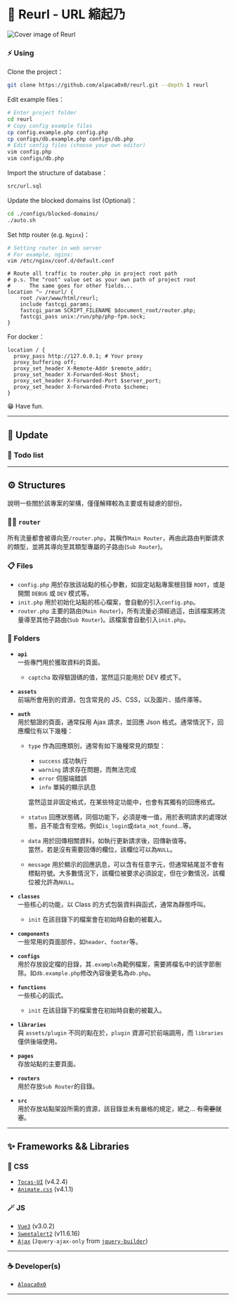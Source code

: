 # :llama: Reurl - URL 縮起乃

![Cover image of Reurl](https://i.imgur.com/XXuMFlA.jpg)

### :zap: Using

Clone the project：

```bash
git clone https://github.com/alpaca0x0/reurl.git --depth 1 reurl
```

Edit example files：

```bash
# Enter project folder
cd reurl
# Copy config example files
cp config.example.php config.php
cp configs/db.example.php configs/db.php
# Edit config files (choose your own editor)
vim config.php
vim configs/db.php
```

Import the structure of database：

```bash
src/url.sql
```

Update the blocked domains list (Optional)：

```bash
cd ./configs/blocked-domains/
./auto.sh
```

Set http router (e.g. `Nginx`)：

```bash
# Setting router in web server
# For example, nginx:
vim /etc/nginx/conf.d/default.conf
```

```nginx
# Route all traffic to router.php in project root path
# p.s. The "root" value set as your own path of project root
#      The same goes for other fields...
location ^~ /reurl/ {
    root /var/www/html/reurl;
    include fastcgi_params;
    fastcgi_param SCRIPT_FILENAME $document_root/router.php;
    fastcgi_pass unix:/run/php/php-fpm.sock;
}
```

For docker：

```nginx
location / {
  proxy_pass http://127.0.0.1; # Your proxy
  proxy_buffering off;
  proxy_set_header X-Remote-Addr $remote_addr;
  proxy_set_header X-Forwarded-Host $host;
  proxy_set_header X-Forwarded-Port $server_port;	
  proxy_set_header X-Forwarded-Proto $scheme;
}
```

:grin: Have fun.

---

## :cactus: Update

<!-- ### :bug: Bugs -->

<!-- ### :wrench: Issues -->

<!-- ### :seedling: Optimization, Beautify -->

### :memo: Todo list

---

## :gear: Structures

說明一些關於該專案的架構，僅僅解釋較為主要或有疑慮的部份。

### :sassy_woman: `router`

所有流量都會被導向至`/router.php`，其稱作`Main Router`，再由此路由判斷請求的類型，並將其導向至其類型專屬的子路由(`Sub Router`)。

### :clipboard: Files

- `config.php` 用於存放該站點的核心參數，如設定站點專案根目錄 `ROOT`，或是開關 `DEBUG` 或 `DEV` 模式等。
- `init.php` 用於初始化站點的核心檔案，會自動的引入`config.php`。
- `router.php` 主要的路由(`Main Router`)，所有流量必須經過這，由該檔案將流量導至其他子路由(`Sub Router`)。該檔案會自動引入`init.php`。

### :open_file_folder: Folders

- **`api`**\
  一些專門用於獲取資料的頁面。
  - `captcha` 取得驗證碼的值，當然這只能用於 DEV 模式下。

- **`assets`**\
  前端所會用到的資源，包含常見的 JS、CSS，以及圖片、插件庫等。

- **`auth`**\
  用於驗證的頁面，通常採用 Ajax 請求，並回應 Json 格式。通常情況下，回應欄位有以下幾種：
  - `type` 作為回應類別，通常有如下幾種常見的類型：
    - `success` 成功執行
    - `warning` 請求存在問題，而無法完成
    - `error` 伺服端錯誤
    - `info` 單純的顯示訊息

    當然這並非固定格式，在某些特定功能中，也會有其獨有的回應格式。

  - `status` 回應狀態碼，同個功能下，必須是唯一值，用於表明請求的處理狀態，且不能含有空格。例如`is_login`或`data_not_found`...等。
  - `data` 用於回傳相關資料，如執行更新請求後，回傳新值等。\
    當然，若是沒有需要回傳的欄位，該欄位可以為`NULL`。
  - `message` 用於顯示的回應訊息，可以含有任意字元，但通常結尾並不會有標點符號。大多數情況下，該欄位被要求必須設定，但在少數情況，該欄位被允許為`NULL`。

- **`classes`**\
  一些核心的功能，以 Class 的方式包裝資料與函式，通常為靜態呼叫。
  - `init` 在該目錄下的檔案會在初始時自動的被載入。

- **`components`**\
  一些常用的頁面部件，如`header`、`footer`等。

- **`configs`**\
  用於存放設定檔的目錄，其`.example`為範例檔案，需要將檔名中的該字節刪除。如`db.example.php`修改內容後更名為`db.php`。

- **`functions`**\
  一些核心的函式。
  - `init` 在該目錄下的檔案會在初始時自動的被載入。

- **`libraries`**\
  與 `assets/plugin` 不同的點在於，`plugin` 資源可於前端調用，而 `libraries` 僅供後端使用。

- **`pages`**\
  存放站點的主要頁面。

- **`routers`**\
  用於存放`Sub Router`的目錄。

- **`src`**\
  用於存放站點架設所需的資源，該目錄並未有嚴格的規定，總之... ~~有需要就塞~~。

---

## :sparkles: Frameworks && Libraries

### :art: CSS

- [`Tocas-UI`](https://tocas-ui.com) (v4.2.4)
- [`Animate.css`](https://animate.style/) (v4.1.1)

### :magic_wand: JS

- [`Vue3`](https://vuejs.org) (v3.0.2)
- [`Sweetalert2`](https://sweetalert2.github.io/) (v11.6.16)
- [`Ajax`](https://projects.jga.me/jquery-builder/) (`Jquery-ajax-only` from [`jquery-builder`](https://projects.jga.me/jquery-builder/))

---

### :coffee: Developer(s)

- [`Alpaca0x0`](https://github.com/alpaca0x0)

---
